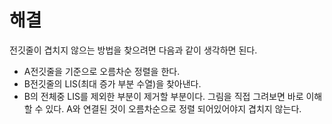 # 해결
전깃줄이 겹치지 않으는 방법을 찾으려면 다음과 같이 생각하면 된다.
- A전깃줄을 기준으로 오름차순 정렬을 한다.
- B전깃줄의 LIS(최대 증가 부분 수열)을 찾아낸다.
- B의 전체중 LIS를 제외한 부분이 제거할 부분이다.
그림을 직접 그려보면 바로 이해할 수 있다.
A와 연결된 것이 오름차순으로 정렬 되어있어야지 겹치지 않는다.
